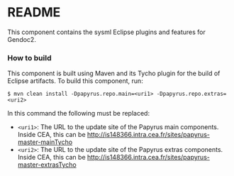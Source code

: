 # README #

This component contains the sysml Eclipse plugins and features for Gendoc2.

### How to build ###

This component is built using Maven and its Tycho plugin for the build of Eclipse artifacts.
To build this component, run:

```
$ mvn clean install -Dpapyrus.repo.main=<uri1> -Dpapyrus.repo.extras=<uri2>
```

In this command the following must be replaced:

* `<uri1>`: The URL to the update site of the Papyrus main components. Inside CEA, this can be http://is148366.intra.cea.fr/sites/papyrus-master-mainTycho
* `<uri2>`: The URL to the update site of the Papyrus extras components. Inside CEA, this can be http://is148366.intra.cea.fr/sites/papyrus-master-extrasTycho